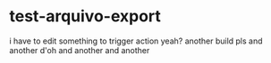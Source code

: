 # test-arquivo-export

i have to edit something to trigger action yeah?
another build pls
and another
d'oh
and another
and another
